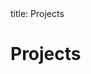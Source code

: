 <frontmatter>
  title: Projects
</frontmatter>

<br>

# Projects

<include src="project1.md"/>
<include src="project2.md"/>
